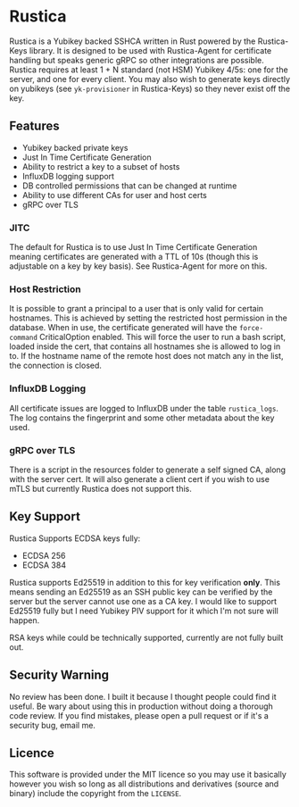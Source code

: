 # Rustica

Rustica is a Yubikey backed SSHCA written in Rust powered by the Rustica-Keys library. It is designed to be used with Rustica-Agent for certificate handling but speaks generic gRPC so other integrations are possible. Rustica requires at least 1 + N standard (not HSM) Yubikey 4/5s: one for the server, and one for every client. You may also wish to generate keys directly on yubikeys (see `yk-provisioner` in Rustica-Keys) so they never exist off the key.

## Features
- Yubikey backed private keys
- Just In Time Certificate Generation
- Ability to restrict a key to a subset of hosts
- InfluxDB logging support
- DB controlled permissions that can be changed at runtime
- Ability to use different CAs for user and host certs
- gRPC over TLS

### JITC
The default for Rustica is to use Just In Time Certificate Generation meaning certificates are generated with a TTL of 10s (though this is adjustable on a key by key basis). See Rustica-Agent for more on this.

### Host Restriction
It is possible to grant a principal to a user that is only valid for certain hostnames. This is achieved by setting the restricted host permission in the database. When in use, the certificate generated will have the `force-command` CriticalOption enabled. This will force the user to run a bash script, loaded inside the cert, that contains all hostnames she is allowed to log in to. If the hostname name of the remote host does not match any in the list, the connection is closed.

### InfluxDB Logging
All certificate issues are logged to InfluxDB under the table `rustica_logs`. The log contains the fingerprint and some other metadata about the key used. 

### gRPC over TLS
There is a script in the resources folder to generate a self signed CA, along with the server cert. It will also generate a client cert if you wish to use mTLS but currently Rustica does not support this.

## Key Support
Rustica Supports ECDSA keys fully:
- ECDSA 256
- ECDSA 384

Rustica supports Ed25519 in addition to this for key verification **only**. This means sending an Ed25519 as an SSH public key can be verified by the server but the server cannot use one as a CA key. I would like to support Ed25519 fully but I need Yubikey PIV support for it which I'm not sure will happen.

RSA keys while could be technically supported, currently are not fully built out.
  
  
## Security Warning

No review has been done. I built it because I thought people could find it useful. Be wary about using this in production without doing a thorough code review. If you find mistakes, please open a pull request or if it's a security bug, email me.

  
## Licence

This software is provided under the MIT licence so you may use it basically however you wish so long as all distributions and derivatives (source and binary) include the copyright from the `LICENSE`.
